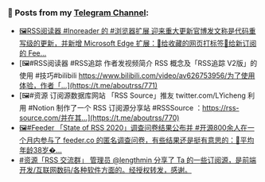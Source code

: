### 📰 Posts from my [Telegram Channel](https://t.me/s/aboutrss):
<!-- BLOG-POST-LIST:START -->
- [🖼RSS阅读器 #Inoreader 的 #浏览器扩展 迎来重大更新官博发文称是代码重写级的更新，并新增 Microsoft Edge 扩展：🔸给收藏的网页打标签🔸给新订阅的 Fee...](https://t.me/aboutrss/772)
- [🖼#RSS阅读器 #RSS追踪 作者发视频简介 RSS 概念及「RSS追踪 V2版」的使用 #技巧#bilibili https://www.bilibili.com/video/av626753956/为了使用体验，作者「...](https://t.me/aboutrss/771)
- [🖼#资源 订阅源数据库网站 「RSS Source」推友 twitter.com/LYicheng 利用 #Notion 制作了一个 RSS 订阅源分享站 #RSSSource ：https://rss-source.com/并在其...](https://t.me/aboutrss/770)
- [🖼#Feeder 「State of RSS 2020」调查问卷结果公布并 #开源800余人在一个月内参与了 feeder.co 的匿名调查问卷，有些结果还是挺有意思的：🔸平均年龄38岁�...](https://t.me/aboutrss/769)
- [#资源「RSS 交流群」 管理员 @lengthmin 分享了 Ta 的一些订阅源，是前端开发/互联网数码/各种软件方面的。经授权转发，感谢。](https://t.me/aboutrss/768)
<!-- BLOG-POST-LIST:END -->

<!--
**AboutRSS/AboutRSS** is a ✨ _special_ ✨ repository because its `README.md` (this file) appears on your GitHub profile.

Here are some ideas to get you started:

- 🔭 I’m currently working on ...
- 🌱 I’m currently learning ...
- 👯 I’m looking to collaborate on ...
- 🤔 I’m looking for help with ...
- 💬 Ask me about ...
- 📫 How to reach me: ...
- 😄 Pronouns: ...
- ⚡ Fun fact: ...
-->
